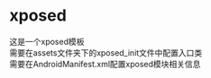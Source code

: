 # xposed
这是一个xposed模板<br>
需要在assets文件夹下的xposed_init文件中配置入口类<br>
需要在AndroidManifest.xml配置xposed模块相关信息
